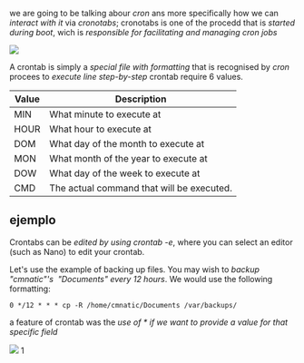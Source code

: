 

we are going to be talking abour *cron* ans more specifically how we can *interact with it* via *cronotabs*;
cronotabs is one of the procedd that is *started during boot*, wich is *responsible for facilitating and managing cron jobs* 

![](https://assets.tryhackme.com/additional/linux-fundamentals/part3/cron1.png)

A crontab is simply a *special file with formatting* that is recognised by *cron* procees to *execute line step-by-step* 
crontab require 6 values.

| Value | Description                               |
| ----- | ----------------------------------------- |
| MIN   | What minute to execute at                 |
| HOUR  | What hour to execute at                   |
| DOM   | What day of the month to execute at       |
| MON   | What month of the year to execute at      |
| DOW   | What day of the week to execute at        |
| CMD   | The actual command that will be executed. |

## ejemplo

Crontabs can be *edited by using crontab -e*, where you can select an editor (such as Nano) to edit your crontab.

Let's use the example of backing up files. You may wish to *backup "cmnatic"'s  "Documents" every 12 hours*. We would use the following formatting:

`0 */12 * * * cp -R /home/cmnatic/Documents /var/backups/`

a feature of crontab was the *use of  *  if we want to provide a value for that specific field* 

![](https://assets.tryhackme.com/additional/linux-fundamentals/part3/cron3.png)
1